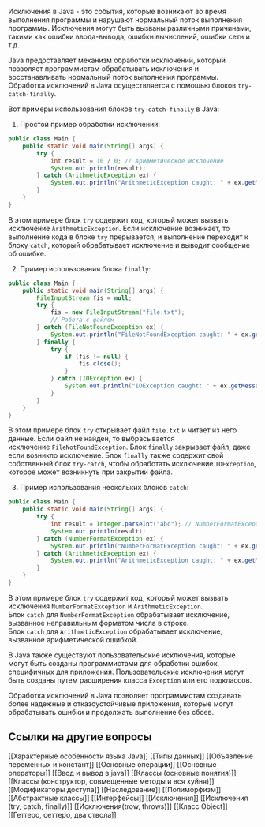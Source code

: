 Исключения в Java - это события, которые возникают во время выполнения программы и нарушают нормальный поток выполнения программы. Исключения могут быть вызваны различными причинами, такими как ошибки ввода-вывода, ошибки вычислений, ошибки сети и т.д.

Java предоставляет механизм обработки исключений, который позволяет программистам обрабатывать исключения и восстанавливать нормальный поток выполнения программы. Обработка исключений в Java осуществляется с помощью блоков `try-catch-finally`.

Вот примеры использования блоков `try-catch-finally` в Java:

1. Простой пример обработки исключений:

```java
public class Main {
    public static void main(String[] args) {
        try {
            int result = 10 / 0; // Арифметическое исключение
            System.out.println(result);
        } catch (ArithmeticException ex) {
            System.out.println("ArithmeticException caught: " + ex.getMessage());
        }
    }
}
```

В этом примере блок `try` содержит код, который может вызвать исключение `ArithmeticException`. Если исключение возникает, то выполнение кода в блоке `try` прерывается, и выполнение переходит к блоку `catch`, который обрабатывает исключение и выводит сообщение об ошибке.

2. Пример использования блока `finally`:

```java
public class Main {
    public static void main(String[] args) {
        FileInputStream fis = null;
        try {
            fis = new FileInputStream("file.txt");
            // Работа с файлом
        } catch (FileNotFoundException ex) {
            System.out.println("FileNotFoundException caught: " + ex.getMessage());
        } finally {
            try {
                if (fis != null) {
                    fis.close();
                }
            } catch (IOException ex) {
                System.out.println("IOException caught: " + ex.getMessage());
            }
        }
    }
}
```

В этом примере блок `try` открывает файл `file.txt` и читает из него данные. Если файл не найден, то выбрасывается исключение `FileNotFoundException`. Блок `finally` закрывает файл, даже если возникло исключение. Блок `finally` также содержит свой собственный блок `try-catch`, чтобы обработать исключение `IOException`, которое может возникнуть при закрытии файла.

3. Пример использования нескольких блоков `catch`:

```java
public class Main {
    public static void main(String[] args) {
        try {
            int result = Integer.parseInt("abc"); // NumberFormatException
            System.out.println(result);
        } catch (NumberFormatException ex) {
            System.out.println("NumberFormatException caught: " + ex.getMessage());
        } catch (ArithmeticException ex) {
            System.out.println("ArithmeticException caught: " + ex.getMessage());
        }
    }
}
```

В этом примере блок `try` содержит код, который может вызвать исключения `NumberFormatException` и `ArithmeticException`. Блок `catch` для `NumberFormatException` обрабатывает исключение, вызванное неправильным форматом числа в строке. Блок `catch` для `ArithmeticException` обрабатывает исключение, вызванное арифметической ошибкой.

В Java также существуют пользовательские исключения, которые могут быть созданы программистами для обработки ошибок, специфичных для приложения. Пользовательские исключения могут быть созданы путем расширения класса `Exception` или его подклассов.

Обработка исключений в Java позволяет программистам создавать более надежные и отказоустойчивые приложения, которые могут обрабатывать ошибки и продолжать выполнение без сбоев.

## Ссылки на другие вопросы

[[Характерные особенности языка Java]]
[[Типы данных]]
[[Объявление переменных и констант]]
[[Основные операции]]
[[Основные операторы]]
[[Ввод и вывод в java]]
[[Классы (основные понятия)]]
[[Классы (конструктор, совмещенные методы и вся хуйня)]]
[[Модификаторы доступа]]
[[Наследование]]
[[Полиморфизм]]
[[Абстрактные классы]]
[[Интерфейсы]]
[[Исключения]]
[[Исключения (try, catch, finally)]]
[[Исключения(trow, throws)]]
[[Класс Object]]
[[Геттеро, сеттеро, два ствола]]